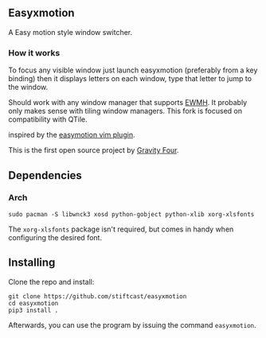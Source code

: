 ## Easyxmotion
A Easy motion style window switcher.

### How it works
To focus any visible window just launch easyxmotion (preferably from a key binding) then it displays letters on each window, type that letter to jump to the window. 

Should work with any window manager that supports [EWMH](http://en.wikipedia.org/wiki/Extended_Window_Manager_Hints). It probably only makes sense with tiling window managers. This fork is focused on compatibility with QTile.

inspired by the [easymotion vim plugin](https://github.com/Lokaltog/vim-easymotion).

This is the first open source project by [Gravity Four](http://www.gravityfour.com).

## Dependencies

### Arch
```sudo pacman -S libwnck3 xosd python-gobject python-xlib xorg-xlsfonts```

The `xorg-xlsfonts` package isn't required, but comes in handy when configuring the desired font.

## Installing
Clone the repo and install:
```
git clone https://github.com/stiftcast/easyxmotion
cd easyxmotion
pip3 install .
```
Afterwards, you can use the program by issuing the command `easyxmotion`.
